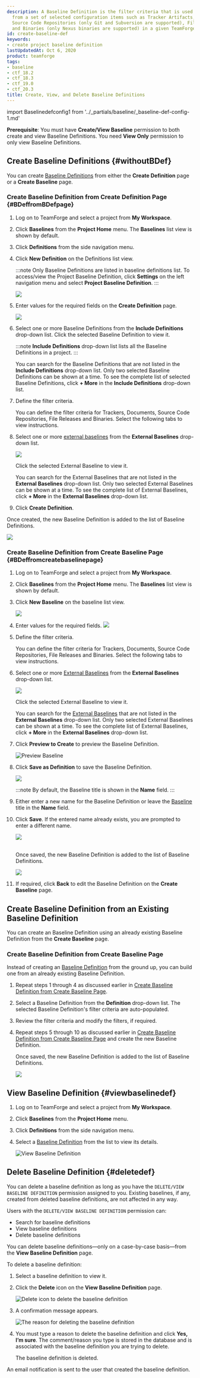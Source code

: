 ```yaml
---
description: A Baseline Definition is the filter criteria that is used to create a Baseline
  from a set of selected configuration items such as Tracker Artifacts, Documents,
  Source Code Repositories (only Git and Subversion are supported), File Releases,
  and Binaries (only Nexus binaries are supported) in a given TeamForge project.
id: create-baseline-def
keywords:
- create project baseline definition
lastUpdatedAt: Oct 6, 2020
product: teamforge
tags:
- baseline
- ctf_18.2
- ctf_18.3
- ctf_19.0
- ctf_20.3
title: Create, View, and Delete Baseline Definitions
---
```


import Baselinedefconfig1 from '../_partials/baseline/_baseline-def-config-1.md'

**Prerequisite**: You must have **Create/View Baseline** permission to both create and view Baseline Definitions. You need **View Only** permission to only view Baseline Definitions.

## Create Baseline Definitions {#withoutBDef}

You can create <a href="#" data-toggle="tooltip" data-original-title="VAR::glossary.baseline_definition">Baseline Definitions</a> from either the **Create Definition** page or a **Create Baseline** page.

### Create Baseline Definition from Create Definition Page {#BDeffromBDefpage}

1. Log on to TeamForge and select a project from **My Workspace**.

2. Click **Baselines** from the **Project Home** menu. The **Baselines** list view is shown by default.  

3. Click **Definitions** from the side navigation menu.

4. Click **New Definition** on the Definitions list view.

   :::note
   Only Baseline Definitions are listed in baseline definitions list. To access/view the Project Baseline Definition, click **Settings** on the left navigation menu and select **Project Baseline Definition**.
   :::

   ![](/docs/assets/images/190_baselinedef_button.png)

5. Enter values for the required fields on the **Create Definition** page.

   ![](/docs/assets/images/190_create_definition.png)

6. Select one or more Baseline Definitions from the **Include Definitions** drop-down list. Click the selected Baseline Definition to view it.
   
   :::note
   **Include Definitions** drop-down list lists all the Baseline Definitions in a project.
   :::

   You can search for the Baseline Definitions that are not listed in the **Include Definitions** drop-down list. Only two selected Baseline Definitions can be shown at a time. To see the complete list of selected Baseline Definitions, click **+ More** in the **Include Definitions** drop-down list.

7. Define the filter criteria.

   You can define the filter criteria for Trackers, Documents, Source Code Repositories, File Releases and Binaries. Select the following tabs to view instructions.

   <Baselinedefconfig1 />


8. Select one or more <a href="#" data-toggle="tooltip" data-original-title="VAR::glossary.external_baselines">external baselines</a> from the **External Baselines** drop-down list.

   ![](/docs/assets/images/external-baselines.png)

   Click the selected External Baseline to view it.

   You can search for the External Baselines that are not listed in the **External Baselines** drop-down list. Only two selected External Baselines can be shown at a time. To see the complete list of External Baselines, click **+ More** in the **External Baselines** drop-down list.

9. Click **Create Definition**.

 Once created, the new Baseline Definition is added to the list of Baseline Definitions.

   ![](/docs/assets/images/baseline-definition-list.png)

### Create Baseline Definition from Create Baseline Page {#BDeffromcreatebaselinepage}

1. Log on to TeamForge and select a project from **My Workspace**.

2. Click **Baselines** from the **Project Home** menu. The **Baselines** list view is shown by default.

3. Click **New Baseline** on the baseline list view. 

   ![](/docs/assets/images/baseline-new.png)   

4. Enter values for the required fields.
   ![](/docs/assets/images/create-baseline.png)
   
5. Define the filter criteria. 
   
   You can define the filter criteria for Trackers, Documents, Source Code Repositories, File Releases and Binaries. Select the following tabs to view instructions.

   <Baselinedefconfig1 />


6. Select one or more <a href="#" data-toggle="tooltip" data-original-title="site.data.glossary.external_baselines">External Baselines</a> from the **External Baselines** drop-down list.

   ![](/docs/assets/images/external-baselines.png)

   Click the selected External Baseline to view it.

   You can search for the <a href="#" data-toggle="tooltip" data-original-title="VAR::glossary.external_baselines">External Baselines</a> that are not listed in the **External Baselines** drop-down list. Only two selected External Baselines can be shown at a time. To see the complete list of External Baselines, click **+ More** in the **External Baselines** drop-down list. 

7. Click **Preview to Create** to preview the Baseline Definition. 
   
   ![Preview Baseline](/docs/assets/images/baseline-preview.png)
      
8. Click **Save as Definition** to save the Baseline Definition.

   ![](/docs/assets/images/save-as-def-name.png)

   :::note
   By default, the Baseline title is shown in the **Name** field.
   :::

1. Either enter a new name for the Baseline Definition or leave the <a href="#" data-toggle="tooltip" data-original-title="VAR::glossary.baseline">Baseline</a> title in the **Name** field.

2.  Click **Save**. If the entered name already exists, you are prompted to enter a different name.

    ![](/docs/assets/images/save-as-def-name-alert.png) <br></br>

    Once saved, the new Baseline Definition is added to the list of Baseline Definitions.

    ![](/docs/assets/images/baseline-definition-list.png)

3.  If required, click **Back** to edit the Baseline Definition on the **Create Baseline** page.


## Create Baseline Definition from an Existing Baseline Definition  

You can create an Baseline Definition using an already existing Baseline Definition from the **Create Baseline** page.

### Create Baseline Definition from Create Baseline Page

Instead of creating an <a href="#" data-toggle="tooltip" data-original-title="VAR::glossary.baseline_definition">Baseline Definition</a> from the ground up, you can build one from an already existing Baseline Definition.

1. Repeat steps 1 through 4 as discussed earlier in [Create Baseline Definition from Create Baseline Page](../BaselinePages/create-baseline-def#BDeffromcreatebaselinepage).

2. Select a Baseline Definition from the **Definition** drop-down list. The selected Baseline Definition's filter criteria are auto-populated.

3. Review the filter criteria and modify the filters, if required. 

4. Repeat steps 5 through 10 as discussed earlier in [Create Baseline Definition from Create Baseline Page](../BaselinePages/create-baseline-def.html#BDeffromcreatebaselinepage) and create the new Baseline Definition.

   Once saved, the new Baseline Definition is added to the list of Baseline Definitions.

   ![](/docs/assets/images/baseline-definition-list.png)


## View Baseline Definition {#viewbaselinedef}

1. Log on to TeamForge and select a project from **My Workspace**.

2. Click **Baselines** from the **Project Home** menu. 

3. Click **Definitions** from the side navigation menu.

4. Select a <a href="#" data-toggle="tooltip" data-original-title="VAR::glossary.baseline_definition">Baseline Definition</a> from the list to view its details.

   ![View Baseline Definition](/docs/assets/images/203-view-baseline-def.png)

## Delete Baseline Definition {#deletedef}
<!-- [artf415450] Documentation for artf415198 : Delete a Baseline Definition -->

You can delete a baseline definition as long as you have the `DELETE/VIEW BASELINE DEFINITION` permission assigned to you. Existing baselines, if any, created from deleted baseline definitions, are not affected in any way.  

Users with the `DELETE/VIEW BASELINE DEFINITION` permission can:

* Search for baseline definitions
* View baseline definitions
* Delete baseline definitions

You can delete baseline definitions—only on a case-by-case basis—from the **View Baseline Definition** page.

To delete a baseline definition:

1. Select a baseline definition to view it.
2. Click the **Delete** icon on the **View Baseline Definition** page.

   ![Delete icon to delete the baseline definition](/docs/assets/images/203-deletedef-01.png)

3. A confirmation message appears.

   ![The reason for deleting the baseline definition](/docs/assets/images/203-deletedef-02.png)

4. You must type a reason to delete the baseline definition and click **Yes, I’m sure**. The comment/reason you type is stored in the database and is associated with the baseline definition you are trying to delete.

   The baseline definition is deleted.

An email notification is sent to the user that created the baseline definition.
